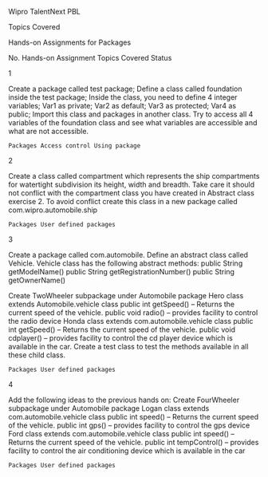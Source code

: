 Wipro TalentNext PBL

Topics Covered

Hands-on Assignments for Packages



No. 	Hands-on Assignment 	Topics Covered 	Status

1 	

 Create a package called test package;
Define a class called foundation inside the test package; 
Inside the class, you need to define 4 integer variables; 
Var1 as private; 
Var2 as default; 
Var3 as protected; 
Var4 as public; 
Import this class and packages in another class. 
Try to access all 4 variables of the foundation class and see what variables are accessible and what are not accessible.

	Packages Access control Using package 	

2 	

 Create a class called compartment which represents the ship compartments for watertight subdivision its height, width and breadth. 
Take care it should not conflict with the compartment class you have created in Abstract class exercise 2.
To avoid conflict create this class in a new package called com.wipro.automobile.ship 

	Packages User defined packages 	

3 	

 Create a package called com.automobile. Define an abstract class called Vehicle. 
Vehicle class has the following abstract methods: 
public String getModelName() 
public String getRegistrationNumber() 
public String getOwnerName() 

Create TwoWheeler subpackage under Automobile package
Hero  class extends  Automobile.vehicle class 
public int getSpeed() 
– Returns the current speed of the vehicle.
public void radio() 
– provides facility to control the radio device 
Honda class extends com.automobile.vehicle class
public int getSpeed()
– Returns the current speed of the vehicle.
public void cdplayer() 
– provides facility to control the cd player device which is available in the car.
Create a test class to test the methods available in all these child class.

	Packages User defined packages 	

4 	

 Add the following ideas to the previous hands on: 
Create FourWheeler subpackage under Automobile package
Logan class extends com.automobile.vehicle class
public int speed()
– Returns the current speed of the vehicle.
public int gps() 
– provides facility to control the gps device 
Ford class extends  com.automobile.vehicle class
public int speed()
– Returns the current speed of the vehicle.
public int tempControl() 
– provides facility to control the air conditioning device which is available in the car

	Packages User defined packages 	